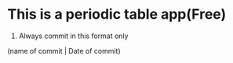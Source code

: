 # This is a periodic table app(Free)

1. Always commit in this format only

(name of commit | Date of commit)
